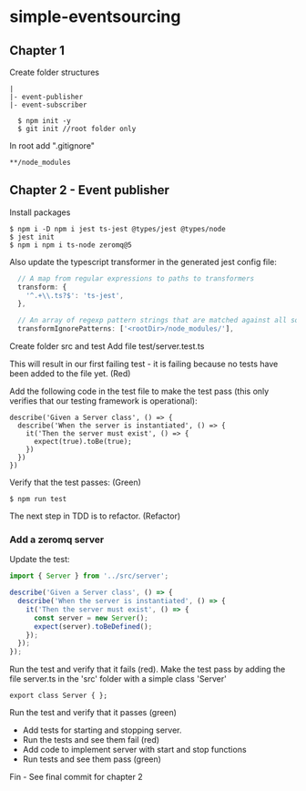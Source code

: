 # simple-eventsourcing

## Chapter 1

Create folder structures

```shell
|
|- event-publisher
|- event-subscriber
```

```brainfuck
  $ npm init -y
  $ git init //root folder only
```

In root add ".gitignore"

```
**/node_modules
```

## Chapter 2 - Event publisher

Install packages

```brainfuck
$ npm i -D npm i jest ts-jest @types/jest @types/node
$ jest init
$ npm i npm i ts-node zeromq@5
```

Also update the typescript transformer in the generated jest config file:

```ts
  // A map from regular expressions to paths to transformers
  transform: {
    '^.+\\.ts?$': 'ts-jest',
  },

  // An array of regexp pattern strings that are matched against all source file paths, matched files will skip transformation
  transformIgnorePatterns: ['<rootDir>/node_modules/'],
```

Create folder src and test
Add file test/server.test.ts

This will result in our first failing test - it is failing because no tests have been added to the file yet. (Red)

Add the following code in the test file to make the test pass (this only verifies that our testing framework is operational):

```
describe('Given a Server class', () => {
  describe('When the server is instantiated', () => {
    it('Then the server must exist', () => {
      expect(true).toBe(true);
    })
  })
})
```

Verify that the test passes: (Green)

```brainfuck
$ npm run test
```

The next step in TDD is to refactor. (Refactor)

### Add a zeromq server

Update the test:

```javascript
import { Server } from '../src/server';

describe('Given a Server class', () => {
  describe('When the server is instantiated', () => {
    it('Then the server must exist', () => {
      const server = new Server();
      expect(server).toBeDefined();
    });
  });
});
```

Run the test and verify that it fails (red).
Make the test pass by adding the file server.ts in the 'src' folder with a simple class 'Server'

```
export class Server { };
```

Run the test and verify that it passes (green)

- Add tests for starting and stopping server.
- Run the tests and see them fail (red)
- Add code to implement server with start and stop functions
- Run tests and see them pass (green)

Fin - See final commit for chapter 2
